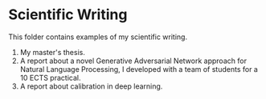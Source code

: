 # Scientific Writing
This folder contains examples of my scientific writing.

1. My master's thesis.
2. A report about a novel Generative Adversarial Network approach for Natural Language Processing, I developed with a team of students for a 10 ECTS practical.
3. A report about calibration in deep learning.

